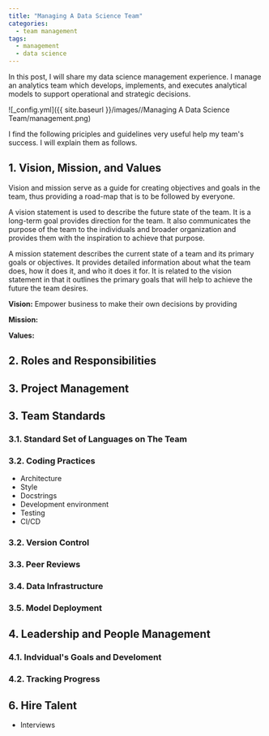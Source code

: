 ```yaml
---
title: "Managing A Data Science Team"
categories:
  - team management
tags:
  - management
  - data science
--- 
```


In this post, I will share my data science management experience. 
I manage an analytics team which 
develops, implements, and executes 
analytical models to support operational and
strategic decisions. 

![_config.yml]({{ site.baseurl }}/images//Managing A Data Science Team/management.png)

I find the following priciples and guidelines very useful help my team's success. 
I will explain them as follows. 

## 1. Vision, Mission, and Values

Vision and mission serve as a guide for creating objectives and goals in the team, 
thus providing a road-map that is to be followed by everyone.

A vision statement is used to describe the future state of the team. 
It is a long-term goal provides direction for the team. 
It also communicates the purpose of the team to the individuals 
and broader organization and provides them with the inspiration to achieve that purpose.

A mission statement describes the current state of a team 
and its primary goals or objectives. 
It provides detailed information about what the team does, how it does it, and who it does it for. 
It is related to the vision statement in that it outlines the primary goals that will help to achieve the future the team desires.

**Vision:** Empower business to make their own decisions by providing

**Mission:**

**Values:**




## 2. Roles and Responsibilities

## 3. Project Management

## 3. Team Standards

### 3.1. Standard Set of Languages on The Team

### 3.2. Coding Practices

- Architecture
- Style
- Docstrings
- Development environment
- Testing
- CI/CD

### 3.2. Version Control

### 3.3. Peer Reviews

### 3.4. Data Infrastructure

### 3.5. Model Deployment

## 4. Leadership and People Management

### 4.1. Indvidual's Goals and Develoment
### 4.2. Tracking Progress

## 6. Hire Talent

- Interviews

